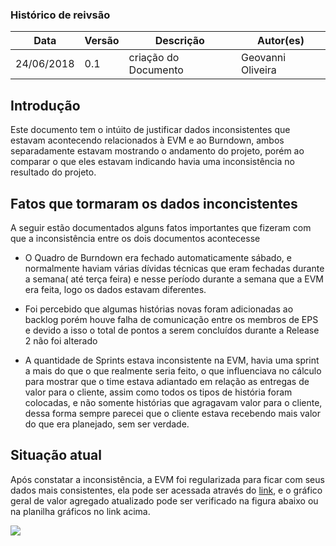 ### Histórico de reivsão

| Data | Versão | Descrição | Autor(es)|
| -----|--------|-----------|-----------|
| 24/06/2018| 0.1 | criação do Documento| Geovanni Oliveira|

## Introdução
Este documento tem o intúito de justificar dados inconsistentes que estavam acontecendo relacionados à EVM e ao Burndown, ambos separadamente estavam mostrando o andamento do projeto, porém ao comparar o que eles estavam indicando havia uma inconsistência no resultado do projeto.  

## Fatos que tormaram os dados inconcistentes
A seguir estão documentados alguns fatos importantes que fizeram com que a inconsistência entre os dois documentos acontecesse


* O Quadro de Burndown era fechado automaticamente sábado, e normalmente haviam várias dívidas técnicas que eram fechadas durante a semana( até terça feira) e nesse período durante a semana que a EVM era feita, logo os dados estavam diferentes.

* Foi percebido que algumas histórias novas foram adicionadas ao backlog porém houve falha de comunicação entre os membros de EPS e devido a isso o total de pontos a serem concluídos durante a Release 2 não foi alterado

* A quantidade de Sprints estava inconsistente na EVM, havia uma sprint a mais do que o que realmente seria feito, o que influenciava no cálculo para mostrar que o time estava adiantado em relação as entregas de valor para o cliente, assim como todos os tipos de história foram colocadas, e não somente histórias que agragavam valor para o cliente, dessa forma sempre parecei que o cliente estava recebendo mais valor do que era planejado, sem ser verdade.

## Situação atual

Após constatar a inconsistência, a EVM foi regularizada para ficar com seus dados mais consistentes, ela pode ser acessada através do [link](https://docs.google.com/spreadsheets/d/1-YfPLlNFHWocxRSZ3WpIfGgju3ALPO0iJjQ94Ivyixs/edit#gid=2121884063), e o gráfico geral de valor agregado atualizado pode ser verificado na figura abaixo ou na planilha gráficos no link acima.

![](https://i.imgur.com/a8AFhUO.png)